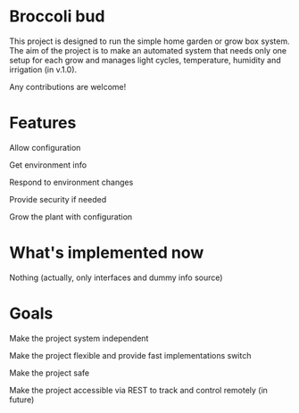 # Broccoli bud
This project is designed to run the simple home garden or grow box system. The aim of the project is to make an automated system that needs only one setup for each grow and manages light cycles, temperature, humidity and irrigation (in v.1.0).

Any contributions are welcome!

# Features

Allow configuration

Get environment info

Respond to environment changes

Provide security if needed

Grow the plant with configuration

# What's implemented now

Nothing (actually, only interfaces and dummy info source)

# Goals 

Make the project system independent

Make the project flexible and provide fast implementations switch

Make the project safe

Make the project accessible via REST to track and control remotely (in future)
